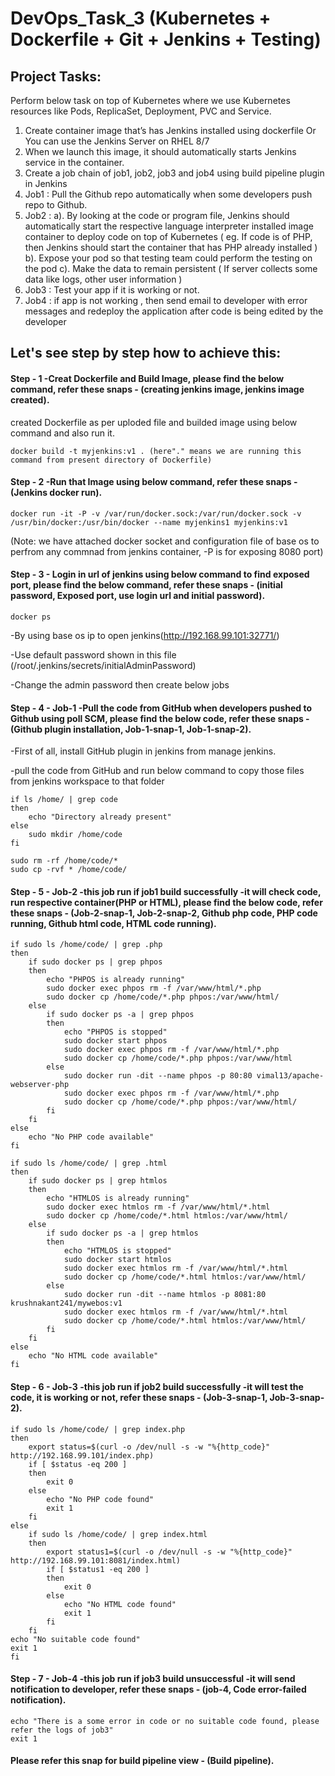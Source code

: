 # DevOps_Task_3 (Kubernetes + Dockerfile + Git + Jenkins + Testing)

## Project Tasks:
Perform below task on top of Kubernetes where we use Kubernetes resources like Pods, ReplicaSet, Deployment, PVC and Service.

1. Create container image that’s has Jenkins installed  using dockerfile  Or You can use the Jenkins Server on RHEL 8/7
2. When we launch this image, it should automatically starts Jenkins service in the container.
3. Create a job chain of job1, job2, job3 and  job4 using build pipeline plugin in Jenkins 
4. Job1 : Pull  the Github repo automatically when some developers push repo to Github.
5. Job2 : 
    a). By looking at the code or program file, Jenkins should automatically start the respective language interpreter installed image container to deploy code on top of Kubernetes ( eg. If code is of  PHP, then Jenkins should start the container that has PHP already installed )
    b).  Expose your pod so that testing team could perform the testing on the pod
    c). Make the data to remain persistent ( If server collects some data like logs, other user information )
6. Job3 : Test your app if it  is working or not.
7. Job4 : if app is not working , then send email to developer with error messages and redeploy the application after code is being edited by the developer

## Let's see step by step how to achieve this:

#### Step - 1 -Creat Dockerfile and Build Image, please find the below command, refer these snaps - (creating jenkins image, jenkins image created).
created Dockerfile as per uploded file and builded image using below command and also run it.
```
docker build -t myjenkins:v1 . (here"." means we are running this command from present directory of Dockerfile)
```

#### Step - 2 -Run that Image using below command, refer these snaps - (Jenkins docker run).
```
docker run -it -P -v /var/run/docker.sock:/var/run/docker.sock -v /usr/bin/docker:/usr/bin/docker --name myjenkins1 myjenkins:v1
```
(Note: we have attached docker socket and configuration file of base os to perfrom any commnad from jenkins container, -P is for exposing 8080 port)

#### Step - 3 - Login in url of jenkins using below command to find exposed port, please find the below command, refer these snaps - (initial password, Exposed port, use login url and initial password).
```
docker ps
```
-By using base os ip to open jenkins(http://192.168.99.101:32771/)

-Use default password shown in this file (/root/.jenkins/secrets/initialAdminPassword) 

-Change the admin password then create below jobs

#### Step - 4 - Job-1 -Pull the code from GitHub when developers pushed to Github using poll SCM, please find the below code, refer these snaps - (Github plugin installation, Job-1-snap-1, Job-1-snap-2).
-First of all, install GitHub plugin in jenkins from manage jenkins.

-pull the code from GitHub and run below command to copy those files from jenkins workspace to that folder
```
if ls /home/ | grep code
then
	echo "Directory already present"
else
	sudo mkdir /home/code
fi

sudo rm -rf /home/code/*
sudo cp -rvf * /home/code/
```

#### Step - 5 - Job-2 -this job run if job1 build successfully -it will check code, run respective container(PHP or HTML), please find the below code, refer these snaps - (Job-2-snap-1, Job-2-snap-2, Github php code, PHP code running, Github html code, HTML code running).

```
if sudo ls /home/code/ | grep .php
then
	if sudo docker ps | grep phpos
	then
		echo "PHPOS is already running"
		sudo docker exec phpos rm -f /var/www/html/*.php
		sudo docker cp /home/code/*.php phpos:/var/www/html/
	else
		if sudo docker ps -a | grep phpos
		then
			echo "PHPOS is stopped"
			sudo docker start phpos
			sudo docker exec phpos rm -f /var/www/html/*.php
			sudo docker cp /home/code/*.php phpos:/var/www/html
		else
			sudo docker run -dit --name phpos -p 80:80 vimal13/apache-webserver-php
			sudo docker exec phpos rm -f /var/www/html/*.php
			sudo docker cp /home/code/*.php phpos:/var/www/html/
		fi
	fi
else
	echo "No PHP code available"
fi
```
```
if sudo ls /home/code/ | grep .html
then
	if sudo docker ps | grep htmlos
	then
		echo "HTMLOS is already running"
		sudo docker exec htmlos rm -f /var/www/html/*.html
		sudo docker cp /home/code/*.html htmlos:/var/www/html/
	else
		if sudo docker ps -a | grep htmlos
		then
			echo "HTMLOS is stopped"
			sudo docker start htmlos
			sudo docker exec htmlos rm -f /var/www/html/*.html
			sudo docker cp /home/code/*.html htmlos:/var/www/html/
		else
			sudo docker run -dit --name htmlos -p 8081:80 krushnakant241/mywebos:v1
			sudo docker exec htmlos rm -f /var/www/html/*.html
			sudo docker cp /home/code/*.html htmlos:/var/www/html/
		fi
	fi
else
	echo "No HTML code available"
fi
```

#### Step - 6 - Job-3 -this job run if job2 build successfully -it will test the code, it is working or not, refer these snaps - (Job-3-snap-1, Job-3-snap-2).

```
if sudo ls /home/code/ | grep index.php
then
	export status=$(curl -o /dev/null -s -w "%{http_code}" http://192.168.99.101/index.php)
	if [ $status -eq 200 ]
	then
		exit 0
	else
		echo "No PHP code found"
		exit 1
	fi
else
	if sudo ls /home/code/ | grep index.html
	then
		export status1=$(curl -o /dev/null -s -w "%{http_code}" http://192.168.99.101:8081/index.html)
		if [ $status1 -eq 200 ]
		then
			exit 0
		else
			echo "No HTML code found"
			exit 1
		fi
	fi
echo "No suitable code found"
exit 1
fi
```

#### Step - 7 - Job-4 -this job run if job3 build unsuccessful -it will send notification to developer, refer these snaps - (job-4, Code error-failed notification).
```
echo "There is a some error in code or no suitable code found, please refer the logs of job3"
exit 1
```

#### Please refer this snap for build pipeline view - (Build pipeline).
